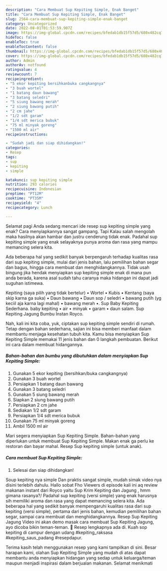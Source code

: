 ```yaml
---
description: "Cara Membuat Sup Kepiting Simple, Enak Banget"
title: "Cara Membuat Sup Kepiting Simple, Enak Banget"
slug: 2564-cara-membuat-sup-kepiting-simple-enak-banget
category: Uncategorized
date: 2022-08-01T01:53:59.907Z
image: https://img-global.cpcdn.com/recipes/bfedab1db15f57d5/680x482cq70/sup-kepiting-simple-foto-resep-utama.jpg
hideToc: false
enableToc: true
enableTocContent: false
thumbnail: https://img-global.cpcdn.com/recipes/bfedab1db15f57d5/680x482cq70/sup-kepiting-simple-foto-resep-utama.jpg
cover: https://img-global.cpcdn.com/recipes/bfedab1db15f57d5/680x482cq70/sup-kepiting-simple-foto-resep-utama.jpg
author: Admin
authorAv: notfound
ratingvalue: 4
reviewcount: 7
recipeingredient:
- "5 ekor kepiting bersihkanbuka cangkangnya"
- "3 buah wortel"
- "1 batang daun bawang"
- "3 batang seledri"
- "5 siung bawang merah"
- "2 siung bawang putih"
- "2 cm jahe"
- "1/2 sdt garam"
- "1/4 sdt merica bubuk"
- "75 ml minyak goreng"
- "1500 ml air"
recipeinstructions:

- "Sudah jadi dan siap dihidangkan!"
categories:
- Resep
tags:
- sup
- kepiting
- simple

katakunci: sup kepiting simple 
nutrition: 293 calories
recipecuisine: Indonesian
preptime: "PT12M"
cooktime: "PT35M"
recipeyield: "4"
recipecategory: Lunch

---
```



Selamat pagi Anda sedang mencari ide resep sup kepiting simple yang enak? Cara menyiapkannya sangat gampang. Tapi Kalau salah mengolah maka hasilnya akan hambar dan justru cenderung tidak enak. Padahal sup kepiting simple yang enak selayaknya punya aroma dan rasa yang mampu memancing selera kita.


Ada beberapa hal yang sedikit banyak berpengaruh terhadap kualitas rasa dari sup kepiting simple, mulai dari jenis bahan, lalu pemilihan bahan segar dan bagus, hingga cara membuat dan menghidangkannya. Tidak usah bingung jika hendak menyiapkan sup kepiting simple enak di mana pun anda berada, karena asal sudah tahu caranya maka hidangan ini dapat jadi suguhan istimewa.

Kepiting (saya pilih yang tidak bertelur) • Wortel • Kubis • Kentang (saya skip karna ga suka) • Daun bawang • Daun sop / seledri • bawang putih (yg keciil aja karna lagi mahal) • bawang merah •. Sup Baby Kepiting Sederhana. baby kepiting • air • minyak • garam • daun salam. Sup Kepiting Jagung Bumbu Instan Royco.


Nah, kali ini kita coba, yuk, ciptakan sup kepiting simple sendiri di rumah. Tetap dengan bahan sederhana, sajian ini bisa memberi manfaat dalam membantu menjaga kesehatan tubuh kita. Kamu bisa menyiapkan Sup Kepiting Simple memakai 11 jenis bahan dan 0 langkah pembuatan. Berikut ini cara dalam membuat hidangannya.

<!--inarticleads1-->

##### Bahan-bahan dan bumbu yang dibutuhkan dalam menyiapkan Sup Kepiting Simple:

1. Gunakan 5 ekor kepiting (bersihkan/buka cangkangnya)
1. Gunakan 3 buah wortel
1. Persiapkan 1 batang daun bawang
1. Gunakan 3 batang seledri
1. Gunakan 5 siung bawang merah
1. Siapkan 2 siung bawang putih
1. Persiapkan 2 cm jahe
1. Sediakan 1/2 sdt garam
1. Persiapkan 1/4 sdt merica bubuk
1. Gunakan 75 ml minyak goreng
1. Ambil 1500 ml air


Mari segera menyiapkan Sup Kepiting Simple. Bahan-bahan yang diperlukan untuk membuat Sup Kepiting Simple. Makan enak ga perlu ke restoran dan bayar mahal. Resep Sup kepiting simple (untuk anak). 

<!--inarticleads2-->

##### Cara membuat Sup Kepiting Simple:


1. Selesai dan siap dihidangkan!

Soup kepiting nya simple Dan praktis sangat simple, mudah simak video nya disini terlebih dahulu. Hallo sobat Fho Viewers di episode kali ini aq review makanan instant dari Royco yaitu Sup Krim Kepiting dan Jagung , hmm gimana rasanya?/ Padahal sup kepiting (versi simple) yang enak harusnya sih memiliki aroma dan rasa yang dapat memancing selera kita. Ada beberapa hal yang sedikit banyak mempengaruhi kualitas rasa dari sup kepiting (versi simple), pertama dari jenis bahan, kemudian pemilihan bahan segar, sampai cara membuat dan menghidangkannya. Resep Sup Kepiting Jagung Video ini akan demo masak cara membuat Sup Kepiting Jagung, ayo dicoba bikin teman-teman. 🙂 Resep lengkapnya ada di. Kuah sop kepiting di campur dengan udang #kepiting_raksasa #kepiting_saus_padang #resepdapur. 

Terima kasih telah menggunakan resep yang kami tampilkan di sini. Besar harapan kami, olahan Sup Kepiting Simple yang mudah di atas dapat membantu anda menyiapkan hidangan yang sedap untuk keluarga/teman maupun menjadi inspirasi dalam berjualan makanan. Selamat menikmati
